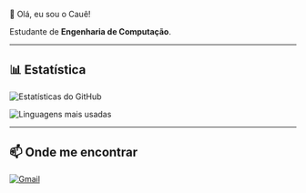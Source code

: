  👋 Olá, eu sou o Cauê!

Estudante de **Engenharia de Computação**.  




---


## 📊 Estatística
![Estatísticas do GitHub](https://github-readme-stats.vercel.app/api?username=caueregio&show_icons=true&theme=tokyonight&locale=pt-br)

![Linguagens mais usadas](https://github-readme-stats.vercel.app/api/top-langs/?username=caueregio&layout=compact&theme=tokyonight)

---

## 📫 Onde me encontrar 
[![Gmail](https://img.shields.io/badge/Email-red?style=for-the-badge&logo=gmail&logoColor=white)](mailto:caueregio100@gmail.com)



